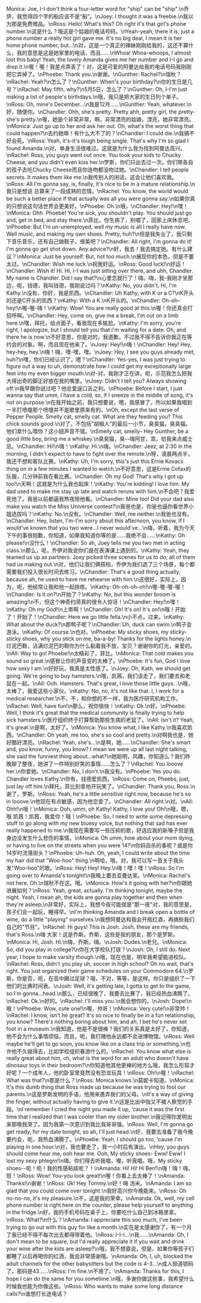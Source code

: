 Monica: Joe, I-I don't think a four-letter word for "ship" can be "ship".\n乔伊，我觉得四个字的船应该不是“船”。\nJoey: I thought it was a freebie.\n我以为那是免费赠品。\nRoss: Hello! What's this? Oh right it's that girl's phone number.\n这是什么？哦这是个姑娘的电话号码。\nYeah-yeah, there it is, just a phone number a really hot girl gave me. It's no big deal, I mean it is her home phone number, but...\n对，这是一个真正的辣妹刚刚给我的，这还不算什么，我的意思是这是她家里的电话，而且......\nWhoa! Whoa-whoops, I almost lost this baby! Yeah, the lovely Amanda gives me her number and I-I go and drop it.\n喔！喔！我差点弄丢了！对，这是可爱的阿曼达给我的电话号码我刚刚把它弄掉了。\nPhoebe: Thank you.\n谢谢。\nGunther: Rachel?\n瑞秋？\nRachel: Yeah?\n怎么了？\nGunther: When's your birthday?\n你的生日是几号？\nRachel: May fifth, why?\n5月5日，怎么了？\nGunther: Oh, I-I'm just making a list of people's birthdays.\n哦，我只是把大家的生日列个单子。\nRoss: Oh, mine's December...\n我是12月......\nGunther: Yeah, whatever.\n好，随便你。\nChandler: Ohh, she's pretty. Pretty ahh, pretty girl, the pretty-she's pretty.\n喔，她是个非常非常，啊，非常漂亮的姑娘，漂亮，她非常漂亮。\nMonica: Just go up to her and ask her out. Oh, what's the worst thing that could happen?\n去约她嘛！有什么大不了的？\nChandler: I could die.\n我搞不好会死。\nRoss: Yeah, it's-it's tough being single. That's why I'm so glad I found Amanda.\n对，单身生活很难过。这就是为什么我为找到阿曼达高兴。\nRachel: Ross, you guys went out once. You took your kids to Chucky Cheese, and you didn't even kiss her.\n罗斯，你们只出去过一次。你们带各自的孩子去吃Chucky Cheese而且你连吻都没吻过她。\nChandler: I tell people secrets. It makes them like me.\n我传别人的闲话，这会让他们喜欢我。\nRoss: All I'm gonna say, is, finally, it's nice to be in a mature relationship.\n我只是想说 总算来了一段成熟的恋情。\nRachel: You know, the world would be such a better place if that actually was all you were gonna say.\n如果你真的只想说这句话世界会更美好。\nPhoebe: Oh.\n哦，\nChandler: Hey!\n嘿！\nMonica: Ohh. Phoebe! You're sick, you shouldn't play. You should just go and, get in bed, and stay there.\n菲比，你生病了，别唱了，回家上床休息吧。\nPhoebe: But I'm un-unemployed, well my music is all I really have now. Well music, and making my own shoes. Pretty, huh?\n但是我失业了，我只剩下音乐音乐，还有自己做鞋子，很美吧？\nChandler: All right, I'm gonna do it! I'm gonna go get shot down. Any advice?\n好，我去！我去搞定她。有什么建议？\nMonica: Just be yourself. But, not too much.\n展现你的本色，但是不要太过。\nChandler: Wish me luck.\n祝我好运。\nRoss: Good luck!\n好运！\nChandler: Wish it! Hi. Hi, I-I was just sitting over there, and uhh, Chandler. My name is Chandler. Did I say that?\n心里念就行了！嗨。嗨，我-我刚才坐那边，呃，钱德，我叫钱德，我刚说过吗？\nKathy: No, you didn't. Hi, I'm Kathy.\n没有，你好，我是凯西。\nChandler: Uh Kathy, with K or a C?\nK开头的还是C开头的凯西？\nKathy: With a K.\nK开头的。\nChandler: Oh-oh-hey!\n喔-喔-嗨！\nKathy: Wow! You are really good at this.\n喔！你还真会打招呼啊。\nChandler: Hey, come on, give me a break, I'm out on a limb here.\n嘿，拜托，给点面子，看我现在多尴尬。\nKathy: I'm sorry, you're right, I apologize, but I should tell you that I'm waiting for a date. Oh, and there he is now.\n不好意思，你是对的，我道歉，不过我不得不告诉你我正在等约会的对象。啊，而且现在他来了。\nJoey: Hey!\n嗨！\nChandler: Hey! Hey, hey-hey, hey.\n嗨！嗨，嘿-嘿，嘿。\nJoey: Hey, I see you guys already met, huh?\n嘿，你们已经认识了，嗯？\nChandler: Yes-yes, I was just trying to figure out a way to uh, demonstrate how I could get my exceptionally large feet into my even bigger mouth.\n对-对，我刚才正在讲，呃，示范我怎么把我大得出奇的脚正好放在我的嘴里。\nJoey: Didn't I tell you? Always showing off.\n我早跟你说过吧？他总爱逞口舌之利。\nPhoebe: Before I start, I just wanna say that umm, I have a cold, so, if I sneeze in the middle of song, it's not on purpose.\n在我开始之前，我只想要说，嗯，我感冒了，所以如果我唱到一半打喷嚏那个喷嚏并不是歌里原来有的。\nOh, except the last verse of Pepper People. Smelly cat, smelly cat. What are they feeding you? This chick sounds good.\n对了，不包括"胡椒人"的最后一小节，臭臭猫，臭臭猫。他们拿什么喂你？这小妞声音不错。\nSmelly cat, smelly- Hey Gunther, be a good little boy, bring me a whiskey.\n臭臭猫，臭--嗨阿甘，乖，给我来点威士忌。\nChandler: Hi!\n嗨！\nKathy: Hi.\n嗨。\nChandler: Jeez, at 2:30 in the morning, I didn't expect to have to fight over the remote.\n呀，凌晨两点半，我还不想和客队比赛。\nKathy: Uh, I'm sorry, this's just this Ernie Kovacs thing on in a few minutes I wanted to watch.\n不好意思，这是Ernie Cofax的队服，几分钟前我在看比赛。\nChandler: Oh my God! That's why I got up too!\n天啊！这就是为什么我也起床！\nKathy: You're kidding! I love him. My dad used to make me stay up late and watch reruns with him.\n不会吧？我爱死他了，我爸以前都逼我熬夜陪他看。\nChandler: Mine too! Did your dad also make you watch the Miss Universe contest?\n我爸也是，你爸也逼你看世界小姐选拔吗？\nKathy: No.\n没有。\nChandler: Well, me neither.\n我爸也没有。\nChandler: Hey, listen, I'm-I'm sorry about this afternoon, you know, if I would've known that you two were...I never would've...\n嗨，听着，我为今天下午的事很抱歉，你知道，如果我知道你等的是......我绝不会......\nKathy: Oh please!\n没什么！\nChandler: So ah, Joey tells me you two met in acting class.\n那么，呃，乔伊对我说你们是在表演课上遇到的。\nKathy: Yeah, they teamed us up as partners. Joey picked three scenes for us to do; all of them had us making out.\n对，他们让我们俩搭档，乔伊为我们选了三个场景，每个都需要我们投入很长时间去练习。\nChandler: That's a good thing actually, because ah, he used to have me rehearse with him.\n这很好，实际上，因为，呃，他经常让我和他一起排练。\nKathy: Oh-oh-oh-oh!\n喔-喔-喔-喔！\nChandler: Is it on?\n开始了？\nKathy: No, but this wonder broom is amazing!\n不，但这个神奇扫帚真的很令人惊讶！\nChandler: Hey!\n嘿！\nKathy: Oh my God!\n上帝啊！\nChandler: Oh! It's on! It's on!\n哦！开始了！开始了！\nChandler: Here we go little fella.\n小不点，过来。\nKathy: What about the duck?\n那鸭子呢？\nChandler: Uh, duck can swim.\n鸭子会游泳。\nKathy: Of course.\n也对。\nPhoebe: My sticky shoes, my sticky-sticky shoes, why you stick on me, ba-a-by! Thanks for the lights honey.\n烂泥巴鞋，沾满烂泥巴的鞋你为什么黏着我不放，宝贝？谢谢你的灯光，亲爱的。\nAll: Way to go! Phoebe!\n太精彩了，菲比。\nMonica: That cold makes you sound so great.\n感冒让你的声音变的太棒了。\nPhoebe: It's fun, God I love how sexy I am.\n好好玩，我真是太性感了。\nJoey: Oh, Kath, we should get going. We're going to buy hamsters.\n哦，凯茜，我们该走了，我们要去和老鼠在一起。\nAll: Ooh. Hamsters. That's great, I love those little guys. .\n哦，太棒了，我爱这些小家伙。\nKathy: No, no, it's not like that. I, I work for a medical researcher.\n不，不，和你想的不一样，我为医疗研究机构工作。\nRachel: Well, have fun!\n那么，祝你愉快！\nKathy: Ok.\n好。\nPhoebe: Well, I think it's great that the medical community is finally trying to help sick hamsters.\n医疗组织终于打算帮助那些生病的老鼠了。\nAll: Isn't it? Yeah, it's great.\n是啊，太好了。\nMonica: You know what, I like Kathy.\n我喜欢凯西。\nChandler: Oh yeah, me too, she's so cool and pretty.\n对啊我也是，她好酷好漂亮。\nRachel: Yeah, she's...\n是啊，她......\nChandler: She's smart and, you know, funny, you know? I mean we were up all last night talking, she said the funniest thing about...what?\n她聪明，风趣，你知道么？我们昨晚聊了整夜，她讲了一件特别好笑的事情......怎么了？\nRachel: You looove her.\n你爱她。\nChandler: No, I don't.\n我没有。\nPhoebe: Yes you do. Chandler loves Kathy.\n你有，钱德爱凯西。\nRoss: Come on, Pheebs, just, just lay off him.\n拜托，菲比别拿他开玩笑了。\nChandler: Thank you, Ross.\n谢了，罗斯。\nRoss: Yeah, he's a little sensitive right now, because he's so in looove.\n他现在有点敏感，因为他恋爱了。\nChandler: All right.\n对。\nAll: Ohh!\n哦！\nMonica: Ooh, umm, oh Kathy! Kathy, I love you! Oh!\n哦，嗯，哦 凯茜！凯茜，我爱你！哦！\nPhoebe: So, I need to write some depressing stuff to go along with my new bluesy voice, but nothing that sad has ever really happened to me.\n我现在需要写一些压抑的歌，好适应我的新嗓子但是我身边没发生什么悲伤的事情。\nMonica: Oh umm, how about your mom dying, or having to live on the streets when you were 14?\n你妈自杀的事呢？或是你14岁时流落街头？\nPhoebe: Uh-huh. Oh, yeah, I could write about the time my hair did that "Woo-hoo" thing.\n啊哈，哦，对，我可以写一首关于我头发"Woo-hoo"的歌。\nRoss: Hey! Hey! Hey.\n嗨！嘿！嘿！\nRoss: So I'm going over to Amanda's tonight!\n我晚上要去亚曼达家。\nMonica: Rachel's not here. Oh.\n瑞秋不在这。哦。\nMonica: How's it going with her?\n你跟她进展如何？\nRoss: Yeah, great, actually. I'm thinking tonight, maybe the night. Yeah, I mean ah, the kids are gonna play together and then when they're asleep,\n非常好，实际上，我想今夜可能就是"那一夜"对，我的意思是，孩子们会一起玩，睡得早。\nI'm thinking Amanda and I break open a bottle of wine, do a little "playing" ourselves.\n我想阿曼达和我会开瓶红酒，再搞些我们自己的"节目"。\nRachel: Hi guys! This is Josh. Josh, these are my friends, that's Ross.\n嗨 大家！这是乔斯。乔斯，这些是我的朋友，那个是罗斯。\nMonica: Hi, Josh. Hi.\n嗨，乔斯。嗨。\nJosh: Dudes.\n老兄。\nMonica: So, did you play in college?\n你在大学校队打球？\nJosh: Oh, I still do. Next year, I hope to make varsity though.\n哦，现在也是，明年我希望能进校队。\nRachel: Ross, didn't you play uh, soccer in high school? Oh no wait, that's right. You just organized their game schedules on your Commodore 64.\n罗斯，你是否，呃，在高中踢过足球？哦，不对，等等，是这样。你只是组织了一下他们的比赛时间表。\nJosh: Well, it's getting late, I gotta to get to the game, so I'm gonna...head.\n那么，已经很晚了，我要去比赛了，我已经热血沸腾了。\nRachel: Ok.\n好的。\nRachel: I'll miss you.\n我会想你的。\nJosh: Dope!\n哦！\nPhoebe: Wow, cute one!\n喔，帅哥！\nMonica: Very cute!\n非常帅！\nRachel: I know, isn't he great? It's so nice to finally be in a fun relationship, you know? There's nothing boring about him, and ah, I bet he's never set foot in a museum.\n我知道，他是不是很棒？我们的关系真是太好了，你知道，他不会为什么事情烦恼，而且，呃，我打赌他永远都不会进博物馆。\nRoss: Well maybe he'll get to go soon, you know like on a class trip or something.\n也许他不久就得去，比如学校组织春游什么的。\nRachel: You know what else is really great about him, oh, what is the word for an adult who doesn't have dinosaur toys in their bedroom?\n你知道他其他更棒的地方么哦，我怎么形容才好呢？一个成年人，他的卧室里竟然没有恐龙玩具！\nRoss: Oh!\n喔！\nRachel: What was that?\n那是什么？\nRoss: Monica knows.\n莫妮卡知道。\nMonica: It's this dumb thing that Ross made up because he was trying to fool our parents.\n这是罗斯发明的手语，他用来愚弄我们的父母。\nIt's a way of giving the finger, without actually having to give it.\n这是比出中指又不被人察觉的手段。\nI remember I cried the night you made it up, 'cause it was the first time that I realized that I was cooler than my older brother.\n我记得你发明出来那晚我哭了。因为我第一次意识到我比我哥哥强。\nRoss: Well, I'm gonna go get ready, for my date tonight, so ah, I'll just head.\n好，我要去准备了我今晚要约会，呃，我热血沸腾了。\nPhoebe: Yeah, I should go too, 'cause I'm playing in one hour.\n对，我也要走了，我一小时后有演出。\nHey, you guys should come hear me, ooh hear me. Ooh, My sticky shoes- Eww! Eww! I lost my sexy phlegm!\n嗨，你们得去听我唱，喔，听我唱。哦，My sticky shoes--呃！呃！我的性感粘痰呢？！\nAmanda: Hi! Hi! Hi Ben!\n嗨！嗨！嗨，班！\nRoss: Wow! You-you look great!\n喔！你看上去太棒了！\nAmanda: Thanks!\n谢谢！\nRoss: Ok! Hey Tommy.\n好！嗨 汤米。\nAmanda: I am so glad that you could come over tonight.\n我好高兴你今晚能来。\nRoss: Oh no-no-no, it's my pleasure.\n不，这是我的荣幸。\nAmanda: Ok, well, my cell phone number is right here on the counter, please help yourself to anything in the fridge.\n好，我的手机号码在桌子上，你要吃什么自己到冰箱里拿。\nRoss: What?\n什么？\nAmanda: I appreciate this soo much, I've been trying to go out with this guy for like a month.\n实在是太感谢你了，有一个月了我已经不得不每次出去都得带着他。\nRoss: I-I-I...\n我......\nAmanda: Oh, I don't mean to be square, but I'd really appreciate it if you wait and drink your wine after the kids are asleep?\n哦，我不想直说，但是，如果你等孩子们都睡了以后再喝你的红酒，我会非常感谢哦。\nAmanda: Oh, I, uh, blocked the adult channels for the other babysitters but the code is 4-3...\n成人频道锁码了，密码是43......\nRoss: I'm fine.\n不用了。\nAmanda: Thanks for this, I hope I can do the same for you sometime.\n哦，多谢你做这些事，我希望什么时候我也能为你做这些。\nRoss: Who wants to make some long distance calls?\n谁想打长途电话？
        